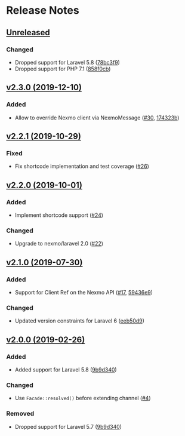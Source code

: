 # Release Notes

## [Unreleased](https://github.com/laravel/nexmo-notification-channel/compare/v2.3.0...master)

### Changed
- Dropped support for Laravel 5.8 ([78bc3f9](https://github.com/laravel/nexmo-notification-channel/commit/78bc3f92091f7cd38cdb27de1df845d12f263f24))
- Dropped support for PHP 7.1 ([858f0cb](https://github.com/laravel/nexmo-notification-channel/commit/858f0cb55c5a3bea671c10f7737926c8c8ffee2c))


## [v2.3.0 (2019-12-10)](https://github.com/laravel/nexmo-notification-channel/compare/v2.2.1...v2.3.0)

### Added
- Allow to override Nexmo client via NexmoMessage ([#30](https://github.com/laravel/nexmo-notification-channel/pull/30), [174323b](https://github.com/laravel/nexmo-notification-channel/commit/174323b32e0c2e8881e8dc96702be782e3e49637))


## [v2.2.1 (2019-10-29)](https://github.com/laravel/nexmo-notification-channel/compare/v2.2.0...v2.2.1)

### Fixed
- Fix shortcode implementation and test coverage ([#26](https://github.com/laravel/nexmo-notification-channel/pull/26))


## [v2.2.0 (2019-10-01)](https://github.com/laravel/nexmo-notification-channel/compare/v2.1.0...v2.2.0)

### Added
- Implement shortcode support ([#24](https://github.com/laravel/nexmo-notification-channel/pull/24))

### Changed
- Upgrade to nexmo/laravel 2.0 ([#22](https://github.com/laravel/nexmo-notification-channel/pull/22))


## [v2.1.0 (2019-07-30)](https://github.com/laravel/nexmo-notification-channel/compare/v2.0.0...v2.1.0)

### Added
- Support for Client Ref on the Nexmo API ([#17](https://github.com/laravel/nexmo-notification-channel/pull/17), [59436e9](https://github.com/laravel/nexmo-notification-channel/commit/59436e9260a91669a4cde12aeb2ea7026e76181c))

### Changed
- Updated version constraints for Laravel 6 ([eeb50d9](https://github.com/laravel/nexmo-notification-channel/commit/eeb50d991aa0442578c1c6f3c66920d32853692c))


## [v2.0.0 (2019-02-26)](https://github.com/laravel/nexmo-notification-channel/compare/v1.0.1...v2.0.0)

### Added
- Added support for Laravel 5.8 ([9b9d340](https://github.com/laravel/nexmo-notification-channel/commit/9b9d34093654501faaf975565ab290527fbdd925))

### Changed
- Use `Facade::resolved()` before extending channel ([#4](https://github.com/laravel/nexmo-notification-channel/pull/4))

### Removed
- Dropped support for Laravel 5.7 ([9b9d340](https://github.com/laravel/nexmo-notification-channel/commit/9b9d34093654501faaf975565ab290527fbdd925))
